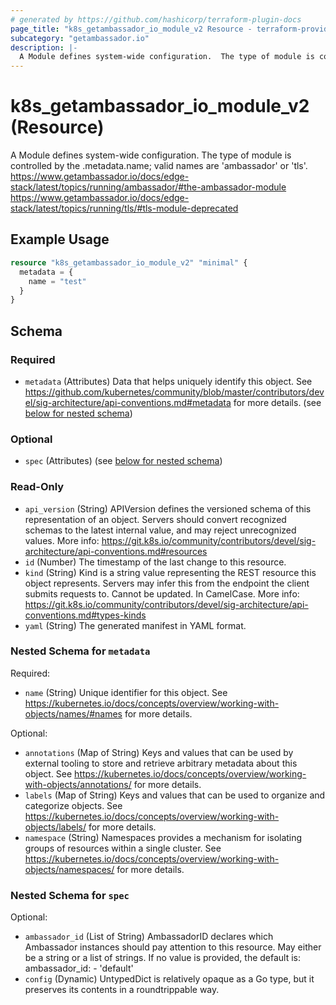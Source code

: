 ```yaml
---
# generated by https://github.com/hashicorp/terraform-plugin-docs
page_title: "k8s_getambassador_io_module_v2 Resource - terraform-provider-k8s"
subcategory: "getambassador.io"
description: |-
  A Module defines system-wide configuration.  The type of module is controlled by the .metadata.name; valid names are 'ambassador' or 'tls'.  https://www.getambassador.io/docs/edge-stack/latest/topics/running/ambassador/#the-ambassador-module https://www.getambassador.io/docs/edge-stack/latest/topics/running/tls/#tls-module-deprecated
---
```


# k8s_getambassador_io_module_v2 (Resource)

A Module defines system-wide configuration.  The type of module is controlled by the .metadata.name; valid names are 'ambassador' or 'tls'.  https://www.getambassador.io/docs/edge-stack/latest/topics/running/ambassador/#the-ambassador-module https://www.getambassador.io/docs/edge-stack/latest/topics/running/tls/#tls-module-deprecated

## Example Usage

```terraform
resource "k8s_getambassador_io_module_v2" "minimal" {
  metadata = {
    name = "test"
  }
}
```

<!-- schema generated by tfplugindocs -->
## Schema

### Required

- `metadata` (Attributes) Data that helps uniquely identify this object. See https://github.com/kubernetes/community/blob/master/contributors/devel/sig-architecture/api-conventions.md#metadata for more details. (see [below for nested schema](#nestedatt--metadata))

### Optional

- `spec` (Attributes) (see [below for nested schema](#nestedatt--spec))

### Read-Only

- `api_version` (String) APIVersion defines the versioned schema of this representation of an object. Servers should convert recognized schemas to the latest internal value, and may reject unrecognized values. More info: https://git.k8s.io/community/contributors/devel/sig-architecture/api-conventions.md#resources
- `id` (Number) The timestamp of the last change to this resource.
- `kind` (String) Kind is a string value representing the REST resource this object represents. Servers may infer this from the endpoint the client submits requests to. Cannot be updated. In CamelCase. More info: https://git.k8s.io/community/contributors/devel/sig-architecture/api-conventions.md#types-kinds
- `yaml` (String) The generated manifest in YAML format.

<a id="nestedatt--metadata"></a>
### Nested Schema for `metadata`

Required:

- `name` (String) Unique identifier for this object. See https://kubernetes.io/docs/concepts/overview/working-with-objects/names/#names for more details.

Optional:

- `annotations` (Map of String) Keys and values that can be used by external tooling to store and retrieve arbitrary metadata about this object. See https://kubernetes.io/docs/concepts/overview/working-with-objects/annotations/ for more details.
- `labels` (Map of String) Keys and values that can be used to organize and categorize objects. See https://kubernetes.io/docs/concepts/overview/working-with-objects/labels/ for more details.
- `namespace` (String) Namespaces provides a mechanism for isolating groups of resources within a single cluster. See https://kubernetes.io/docs/concepts/overview/working-with-objects/namespaces/ for more details.


<a id="nestedatt--spec"></a>
### Nested Schema for `spec`

Optional:

- `ambassador_id` (List of String) AmbassadorID declares which Ambassador instances should pay attention to this resource.  May either be a string or a list of strings.  If no value is provided, the default is:  	ambassador_id: 	- 'default'
- `config` (Dynamic) UntypedDict is relatively opaque as a Go type, but it preserves its contents in a roundtrippable way.


